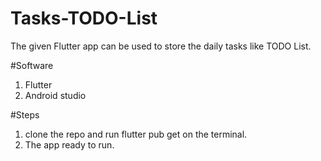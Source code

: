 # Tasks-TODO-List

The given Flutter app can be used to store the daily tasks like TODO List.

#Software
1. Flutter
2. Android studio

#Steps
1. clone the repo and run flutter pub get on the terminal.
2. The app ready to run.
